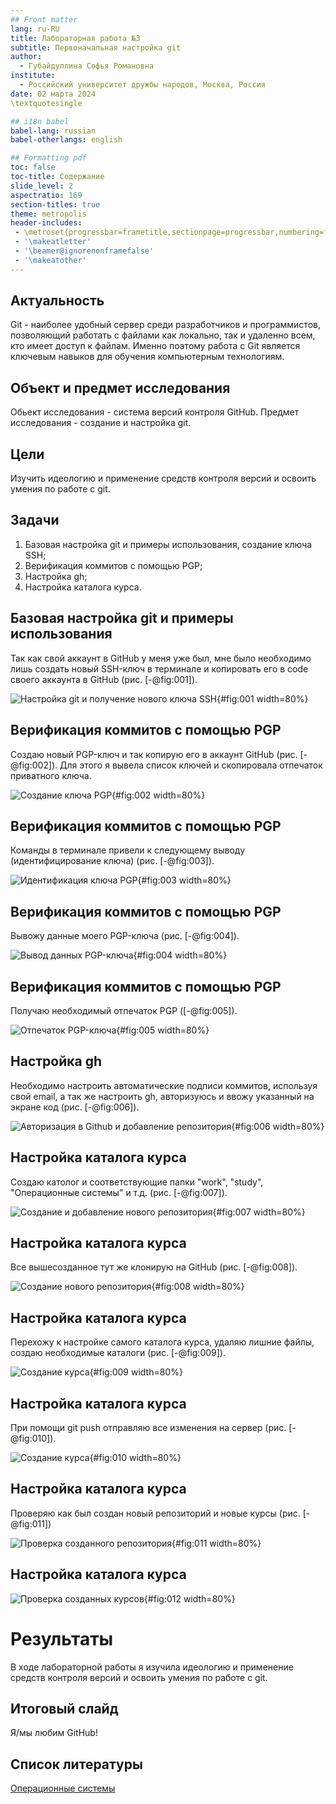 ```yaml
---
## Front matter
lang: ru-RU
title: Лабораторная работа №3
subtitle: Первоначальная настройка git
author:
  - Губайдуллина Софья Романовна
institute:
  - Российский университет дружбы народов, Москва, Россия
date: 02 марта 2024
\textquotesingle

## i18n babel
babel-lang: russian
babel-otherlangs: english

## Formatting pdf
toc: false
toc-title: Содержание
slide_level: 2
aspectratio: 169
section-titles: true
theme: metropolis
header-includes:
 - \metroset{progressbar=frametitle,sectionpage=progressbar,numbering=fraction}
 - '\makeatletter'
 - '\beamer@ignorenonframefalse'
 - '\makeatother'
---
```



## Актуальность

Git - наиболее удобный сервер среди разработчиков и программистов, позволяющий работать с файлами как локально, так и удаленно всем, кто имеет доступ к файлам. Именно поэтому работа с Git является ключевым навыков для обучения компьютерным технологиям.

## Объект и предмет исследования

Обьект исследования - система версий контроля GitHub.
Предмет исследования - создание и настройка git.

## Цели 

Изучить идеологию и применение средств контроля версий и освоить умения по работе с git.

## Задачи

1. Базовая настройка git и примеры использования, создание ключа SSH;
2. Верификация коммитов с помощью PGP;
3. Настройка gh;
4. Настройка каталога курса.

## Базовая настройка git и примеры использования

Так как свой аккаунт в GitHub у меня уже был, мне было необходимо лишь создать новый SSH-ключ в терминале и копировать его в code своего аккаунта в GitHub (рис. [-@fig:001]).

![Настройка git и получение нового ключа SSH](image/sshgpg.png){#fig:001 width=80%}

## Верификация коммитов с помощью PGP

Создаю новый PGP-ключ и так копирую его в аккаунт GitHub (рис. [-@fig:002]). Для этого я вывела список ключей и скопировала отпечаток приватного ключа.

![Создание ключа PGP](image/sshgpg2.png){#fig:002 width=80%}

## Верификация коммитов с помощью PGP

Команды в терминале привели к следующему выводу (идентифицирование ключа) (рис. [-@fig:003]).

![Идентификация ключа PGP](image/gpg3.png){#fig:003 width=80%}

## Верификация коммитов с помощью PGP

Вывожу данные моего PGP-ключа (рис. [-@fig:004]).

![Вывод данных PGP-ключа](image/gpg4.png){#fig:004 width=80%}

## Верификация коммитов с помощью PGP

Получаю необходимый отпечаток PGP ([-@fig:005]).

![Отпечаток PGP-ключа](image/exportgpg.png){#fig:005 width=80%}

## Настройка gh

Необходимо настроить автоматические подписи коммитов, используя свой email, а так же настроить gh, авторизуюсь и ввожу указанный на экране код (рис. [-@fig:006]).

![Авторизация в Github и добавление репозитория](image/ghgithub.png){#fig:006 width=80%}

## Настройка каталога курса

Создаю католог и соответствующие папки "work", "study", "Операционные системы" и т.д. (рис. [-@fig:007]).

![Создание и добавление нового репозитория](image/gitadd.png){#fig:007 width=80%}

## Настройка каталога курса

Все вышесозданное тут же клонирую на GitHub (рис. [-@fig:008]).

![Создание нового репозитория](image/gitclone2.png){#fig:008 width=80%}

## Настройка каталога курса

Перехожу к настройке самого каталога курса, удаляю лишние файлы, создаю необходимые каталоги (рис. [-@fig:009]).

![Создание курса](image/gitaddgitcommit.png){#fig:009 width=80%}


## Настройка каталога курса

При помощи git push отправляю все изменения на сервер (рис. [-@fig:010]).

![Создание курса](image/gitpush.png){#fig:010 width=80%}

## Настройка каталога курса

Проверяю как был создан новый репозиторий и новые курсы (рис. [-@fig:011])

![Проверка созданного репозитория](image/repoingithub.png){#fig:011 width=80%}

## Настройка каталога курса 

![Проверка созданных курсов](image/repoingithub2.png){#fig:012 width=80%}

# Результаты

В ходе лабораторной работы я изучила идеологию и применение средств контроля версий и освоить умения по работе с git.

## Итоговый слайд

Я/мы любим GitHub!

## Список литературы

[Операционные системы](https://esystem.rudn.ru/mod/page/view.php?id=1098790)
